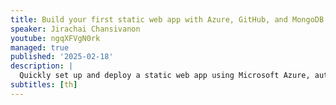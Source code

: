 ```yaml
---
title: Build your first static web app with Azure, GitHub, and MongoDB
speaker: Jirachai Chansivanon
youtube: ngqXFVgN0rk
managed: true
published: '2025-02-18'
description: |
  Quickly set up and deploy a static web app using Microsoft Azure, automate workflows with GitHub Actions, and connect to MongoDB Atlas App Services for backend API integration. This session provides hands-on experience in creating a complete web app with CI/CD integration, ideal for beginners and those looking to expand their development toolkit.
subtitles: [th]
---
```

